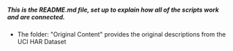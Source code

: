 ##### This is the README.md file, set up to explain how all of the scripts work and are connected.


* The folder: "Original Content" provides the original descriptions from the UCI HAR Dataset

